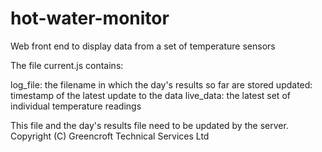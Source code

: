 # hot-water-monitor
Web front end to display data from a set of temperature sensors

The file current.js contains:

log_file: the filename in which the day's results so far are stored
updated: timestamp of the latest update to the data
live_data: the latest set of individual temperature readings

This file and the day's results file need to be updated by the server.
Copyright (C) Greencroft Technical Services Ltd
